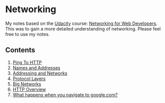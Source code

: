 # Networking

My notes based on the [Udacity] course: [Networking for Web Developers]. This was to gain a more detailed understanding of networking. Please feel free to use my notes.

## Contents

1. [Ping To HTTP](/docs/1_ping_to_http.md)
2. [Names and Addresses](/docs/2_names_and_addresses.md)
3. [Addressing and Networks](/docs/3_addressing_and_networks.md)
4. [Protocol Layers](/docs/4_protocol_layers.md)
5. [Big Networks](/docs/5_big_networks.md)
6. [HTTP Overview](/docs/http_overview.md)
7. [What happens when you navigate to google.com?](/docs/google.md)

[networking for web developers]: https://classroom.udacity.com/courses/ud256
[udacity]: https://www.udacity.com
